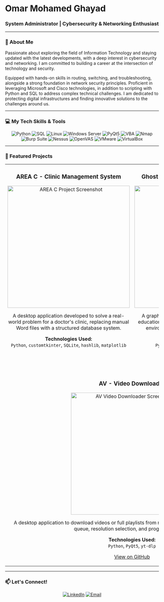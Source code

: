# Omar Mohamed Ghayad

### System Administrator | Cybersecurity & Networking Enthusiast

---

### 👋 About Me

<p>
Passionate about exploring the field of Information Technology and staying updated with the latest developments, with a deep interest in cybersecurity and networking. I am committed to building a career at the intersection of technology and security.

Equipped with hands-on skills in routing, switching, and troubleshooting, alongside a strong foundation in network security principles. Proficient in leveraging Microsoft and Cisco technologies, in addition to scripting with Python and SQL to address complex technical challenges. I am dedicated to protecting digital infrastructures and finding innovative solutions to the challenges around us.
</p>

---

### 💻 My Tech Skills & Tools

<div align="center">
    <img src="https://img.shields.io/badge/Python-3776AB?style=for-the-badge&logo=python&logoColor=white" alt="Python" />
    <img src="https://img.shields.io/badge/SQL-4479A1?style=for-the-badge&logo=mysql&logoColor=white" alt="SQL" />
    <img src="https://img.shields.io/badge/Linux-FCC624?style=for-the-badge&logo=linux&logoColor=black" alt="Linux" />
    <img src="https://img.shields.io/badge/Windows_Server-0078D4?style=for-the-badge&logo=windows&logoColor=white" alt="Windows Server" />
    <img src="https://img.shields.io/badge/PyQt-41CD52?style=for-the-badge&logo=qt&logoColor=white" alt="PyQt5" />
    <img src="https://img.shields.io/badge/VBA-867CD9?style=for-the-badge&logo=visual-basic&logoColor=white" alt="VBA" />
    <img src="https://img.shields.io/badge/Nmap-8D634C?style=for-the-badge&logo=nmap&logoColor=white" alt="Nmap" />
    <img src="https://img.shields.io/badge/Burp_Suite-FF2B2B?style=for-the-badge&logo=burp-suite&logoColor=white" alt="Burp Suite" />
    <img src="https://img.shields.io/badge/Nessus-6101FF?style=for-the-badge&logo=nessus&logoColor=white" alt="Nessus" />
    <img src="https://img.shields.io/badge/OpenVAS-40E0D0?style=for-the-badge&logo=openvas&logoColor=white" alt="OpenVAS" />
    <img src="https://img.shields.io/badge/VMware-607D8B?style=for-the-badge&logo=vmware&logoColor=white" alt="VMware" />
    <img src="https://img.shields.io/badge/VirtualBox-18A3D5?style=for-the-badge&logo=virtualbox&logoColor=white" alt="VirtualBox" />
</div>

---

### 🚀 Featured Projects

<table align="center" border="0" cellpadding="0" cellspacing="0">
<tr align="center">
<td width="50%" valign="top">
<h3 align="center">AREA C - Clinic Management System</h3>
<div align="center">
<a href="https://github.com/OmarGhayad/AREA-C-Project" target="_blank">
<img src="area_c_project.png" width="400" alt="AREA C Project Screenshot">
</a>
<p>
A desktop application developed to solve a real-world problem for a doctor's clinic, replacing manual Word files with a structured database system.
</p>
<p>
<strong>Technologies Used:</strong><br>
<code>Python</code>, <code>customtkinter</code>, <code>SQLite</code>, <code>hashlib</code>, <code>matplotlib</code>
</p>
</div>
</td>
<td width="50%" valign="top">
<h3 align="center">Ghost C2 - Educational C2 Framework</h3>
<div align="center">
<a href="https://github.com/OmarGhayad/Ghost-C2-Framework" target="_blank">
<img src="https://user-images.githubusercontent.com/24237865/91253094-1b072800-e747-11ea-9467-f37a52a36b99.png" width="400" alt="Ghost C2 Screenshot">
</a>
<p>
A graphical Command & Control framework for educational and research purposes in isolated VM environments, demonstrating C2 concepts.
</p>
<p>
<strong>Technologies Used:</strong><br>
<code>Python</code>, <code>tkinter</code>, <code>Sockets</code>, <code>Threading</code>
</p>
<p>
<a href="https://github.com/OmarGhayad/Ghost-C2-Framework" target="_blank">View on GitHub</a>
</p>
</div>
</td>
</tr>
<tr align="center">
<td colspan="2" valign="top">
<br>
<h3 align="center">AV - Video Downloader</h3>
<div align="center">
<a href="https://github.com/OmarGhayad/AV--Video-Downloader-" target="_blank">
<img src="av_downloader_project.png" width="400" alt="AV Video Downloader Screenshot">
</a>
<p>
A desktop application to download videos or full playlists from multiple platforms, featuring a download queue, resolution selection, and progress tracking.
</p>
<p>
<strong>Technologies Used:</strong><br>
<code>Python</code>, <code>PyQt5</code>, <code>yt-dlp</code>
</p>
<p>
<a href="https://github.com/OmarGhayad/AV--Video-Downloader-" target="_blank">View on GitHub</a>
</p>
</div>
</td>
</tr>
</table>

---

### 📫 Let's Connect!

<p align="center">
    <a href="https://www.linkedin.com/in/omar-ghayad-375359309" target="_blank"><img src="https://img.shields.io/badge/-LinkedIn-0077B5?style=for-the-badge&logo=linkedin&logoColor=white" alt="LinkedIn"></a>
    <a href="mailto:omarghayad88@gmail.com"><img src="https://img.shields.io/badge/-Email-D14836?style=for-the-badge&logo=gmail&logoColor=white" alt="Email"></a>
</p>
